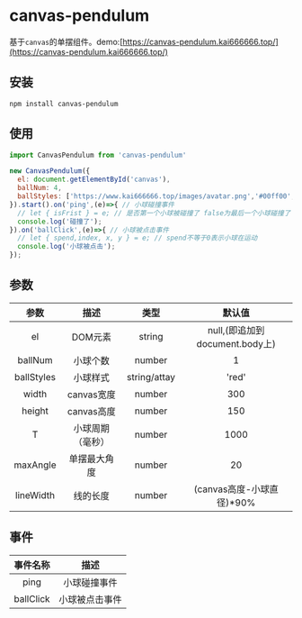 # canvas-pendulum

基于`canvas`的单摆组件。demo:[https://canvas-pendulum.kai666666.top/](https://canvas-pendulum.kai666666.top/)

## 安装 ##

```shell
npm install canvas-pendulum
```


## 使用 ##

```JavaScript
import CanvasPendulum from 'canvas-pendulum'

new CanvasPendulum({
  el: document.getElementById('canvas'),
  ballNum: 4,
  ballStyles: ['https://www.kai666666.top/images/avatar.png','#00ff00','orange','transparent']
}).start().on('ping',(e)=>{ // 小球碰撞事件
  // let { isFrist } = e; // 是否第一个小球被碰撞了 false为最后一个小球碰撞了
  console.log('碰撞了');
}).on('ballClick',(e)=>{ // 小球被点击事件
  // let { spend,index, x, y } = e; // spend不等于0表示小球在运动
  console.log('小球被点击');
});
```

## 参数 ##

| 参数        | 描述           | 类型         | 默认值                        |
| :----:     | :----:        | :----:       | :----:                       |
| el         | DOM元素        | string       | null,(即追加到document.body上) |
| ballNum    | 小球个数        | number       | 1                            |
| ballStyles | 小球样式        | string/attay | 'red'                        |
| width      | canvas宽度     | number       | 300                          |
| height     | canvas高度     | number       | 150                          |
| T          | 小球周期（毫秒） | number       | 1000                         |
| maxAngle   | 单摆最大角度    | number        | 20                          |
| lineWidth  | 线的长度        | number       | (canvas高度-小球直径)*90%      |

## 事件 ##

| 事件名称        | 描述           |
| :----:         | :----:        |
| ping           | 小球碰撞事件    |
| ballClick      | 小球被点击事件  |
